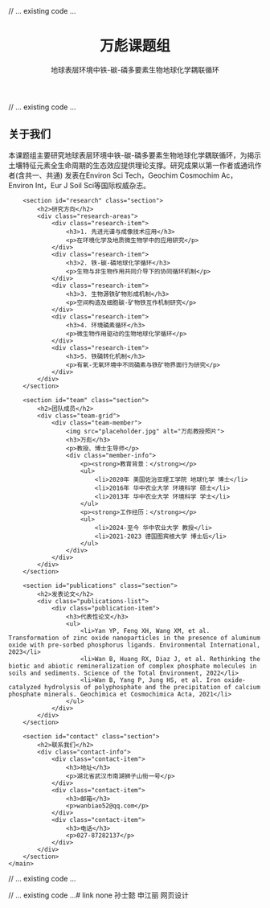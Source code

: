 <!DOCTYPE html>
<html lang="zh">
// ... existing code ...
    <header class="header">
        <h1>万彪课题组</h1>
        <p>地球表层环境中铁-碳-磷多要素生物地球化学耦联循环</p>
    </header>
// ... existing code ...
    <main class="main">
        <section id="about" class="section">
            <h2>关于我们</h2>
            <p>本课题组主要研究地球表层环境中铁-碳-磷多要素生物地球化学耦联循环，为揭示土壤特征元素全生命周期的生态效应提供理论支撑。研究成果以第一作者或通讯作者(含共一、共通) 发表在Environ Sci Tech，Geochim Cosmochim Ac，Environ Int，Eur J Soil Sci等国际权威杂志。</p>
        </section>

        <section id="research" class="section">
            <h2>研究方向</h2>
            <div class="research-areas">
                <div class="research-item">
                    <h3>1. 先进光谱与成像技术应用</h3>
                    <p>在环境化学及地质微生物学中的应用研究</p>
                </div>
                <div class="research-item">
                    <h3>2. 铁-碳-磷地球化学循环</h3>
                    <p>生物与非生物作用共同介导下的协同循环机制</p>
                </div>
                <div class="research-item">
                    <h3>3. 生物源铁矿物形成机制</h3>
                    <p>空间构造及细胞碳-矿物铁互作机制研究</p>
                </div>
                <div class="research-item">
                    <h3>4. 环境磷素循环</h3>
                    <p>微生物作用驱动的生物地球化学循环</p>
                </div>
                <div class="research-item">
                    <h3>5. 铁磷转化机制</h3>
                    <p>有氧-无氧环境中不同磷素与铁矿物界面行为研究</p>
                </div>
            </div>
        </section>

        <section id="team" class="section">
            <h2>团队成员</h2>
            <div class="team-grid">
                <div class="team-member">
                    <img src="placeholder.jpg" alt="万彪教授照片">
                    <h3>万彪</h3>
                    <p>教授、博士生导师</p>
                    <div class="member-info">
                        <p><strong>教育背景：</strong></p>
                        <ul>
                            <li>2020年 美国佐治亚理工学院 地球化学 博士</li>
                            <li>2016年 华中农业大学 环境科学 硕士</li>
                            <li>2013年 华中农业大学 环境科学 学士</li>
                        </ul>
                        <p><strong>工作经历：</strong></p>
                        <ul>
                            <li>2024-至今 华中农业大学 教授</li>
                            <li>2021-2023 德国图宾根大学 博士后</li>
                        </ul>
                    </div>
                </div>
            </div>
        </section>

        <section id="publications" class="section">
            <h2>发表论文</h2>
            <div class="publications-list">
                <div class="publication-item">
                    <h3>代表性论文</h3>
                    <ul>
                        <li>Yan YP, Feng XH, Wang XM, et al. Transformation of zinc oxide nanoparticles in the presence of aluminum oxide with pre-sorbed phosphorus ligands. Environmental International, 2023</li>
                        <li>Wan B, Huang RX, Diaz J, et al. Rethinking the biotic and abiotic remineralization of complex phosphate molecules in soils and sediments. Science of the Total Environment, 2022</li>
                        <li>Wan B, Yang P, Jung HS, et al. Iron oxide-catalyzed hydrolysis of polyphosphate and the precipitation of calcium phosphate minerals. Geochimica et Cosmochimica Acta, 2021</li>
                    </ul>
                </div>
            </div>
        </section>

        <section id="contact" class="section">
            <h2>联系我们</h2>
            <div class="contact-info">
                <div class="contact-item">
                    <h3>地址</h3>
                    <p>湖北省武汉市南湖狮子山街一号</p>
                </div>
                <div class="contact-item">
                    <h3>邮箱</h3>
                    <p>wanbiao52@qq.com</p>
                </div>
                <div class="contact-item">
                    <h3>电话</h3>
                    <p>027-87282137</p>
                </div>
            </div>
        </section>
    </main>
// ... existing code ...
<style>
// ... existing code ...
.research-areas {
    display: grid;
    grid-template-columns: repeat(auto-fit, minmax(300px, 1fr));
    gap: 1.5rem;
    margin-top: 1.5rem;
}

.research-item {
    background: #f8f9fa;
    padding: 1.5rem;
    border-radius: 8px;
    transition: all 0.3s ease;
    border-left: 4px solid #4a7856;
}

.research-item:hover {
    transform: translateY(-5px);
    box-shadow: 0 5px 15px rgba(0,0,0,0.1);
}

.research-item h3 {
    color: #2c5530;
    margin-bottom: 0.5rem;
}

.member-info {
    margin-top: 1rem;
    text-align: left;
    font-size: 0.9rem;
}

.member-info ul {
    list-style: none;
    padding-left: 1rem;
    margin: 0.5rem 0;
}

.member-info li {
    margin-bottom: 0.3rem;
    position: relative;
    padding-left: 1rem;
}

.member-info li::before {
    content: "•";
    color: #4a7856;
    position: absolute;
    left: 0;
}

.publications-list {
    background: #f8f9fa;
    padding: 1.5rem;
    border-radius: 8px;
}

.publication-item {
    margin-bottom: 1.5rem;
}

.publication-item ul {
    list-style: none;
    padding-left: 0;
}

.publication-item li {
    margin-bottom: 1rem;
    padding-left: 1.5rem;
    position: relative;
}

.publication-item li::before {
    content: "•";
    color: #4a7856;
    position: absolute;
    left: 0;
}
</style>
// ... existing code ...# link
none
孙士懿 申江丽 网页设计
